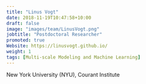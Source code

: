 ```yaml
---
title: "Linus Vogt"
date: 2018-11-19T10:47:58+10:00
draft: false
image: "images/team/LinusVogt.png"
jobtitle: "Postdoctoral Researcher"
promoted: true
Website: https://linusvogt.github.io/
weight: 1
tags: [Multi-scale Modeling and Machine Learning]
---
```



New York University (NYU), Courant Institute
